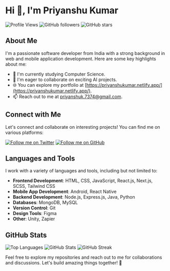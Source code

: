 # Hi 👋, I'm Priyanshu Kumar

![Profile Views](https://komarev.com/ghpvc/?username=blackshort&label=Profile%20views&color=0e75b6&style=flat)
![GitHub followers](https://img.shields.io/github/followers/blackshort?style=social)
![GitHub stars](https://img.shields.io/github/stars/blackshort?style=social)
<!-- ![GitHub forks](https://img.shields.io/github/forks/blackshort?style=social) -->

## About Me

I'm a passionate software developer from India with a strong background in web and mobile application development. Here are some key highlights about me:

- 🔭 I'm currently studying Computer Science.
- 👯 I'm eager to collaborate on exciting AI projects.
- 🌐 You can explore my portfolio at [https://priyanshukumar.netlify.app/](https://priyanshukumar.netlify.app/).
- 📫 Reach out to me at [priyanshuk.7374@gmail.com](mailto:priyanshuk.7374@gmail.com).

## Connect with Me

Let's connect and collaborate on interesting projects! You can find me on various platforms:

<a href="https://x.com/Priyanshu_K_O?t=zJbuegecqNAalpPsGY_1yw&s=09" target="_blank"><img src="https://img.shields.io/twitter/follow/Priyanshu_K_O?logo=twitter&style=for-the-badge" alt="Follow me on Twitter"></a>
<a href="https://github.com/BlackShort" target="_blank"><img src="https://img.shields.io/github/followers/blackshort?label=Follow%20me%20on%20GitHub&style=social" alt="Follow me on GitHub"></a>

## Languages and Tools

I work with a variety of languages and tools, including but not limited to:

- **Frontend Development**: HTML, CSS, JavaScript, React.js, Next.js, SCSS, Tailwind CSS
- **Mobile App Development**: Android, React Native
- **Backend Development**: Node.js, Express.js, Java, Python
- **Databases**: MongoDB, MySQL
- **Version Control**: Git
- **Design Tools**: Figma
- **Other**: Unity, Zapier

## GitHub Stats

![Top Languages](https://github-readme-stats.vercel.app/api/top-langs/?username=blackshort&show_icons=true&locale=en&layout=compact)
![GitHub Stats](https://github-readme-stats.vercel.app/api?username=blackshort&show_icons=true&locale=en)
![GitHub Streak](https://github-readme-streak-stats.herokuapp.com/?user=blackshort)

Feel free to explore my repositories and reach out to me for collaborations and discussions. Let's build amazing things together! 🚀
